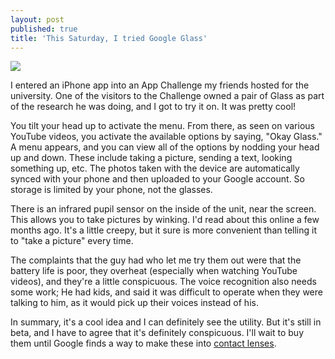 ```yaml
---
layout: post
published: true
title: 'This Saturday, I tried Google Glass'
---
```

![]({{site.cdn_path}}/2014/05/13/7.jpg)

I entered an iPhone app into an App Challenge my friends hosted for the university. One of the visitors to the Challenge owned a pair of Glass as part of the research he was doing, and I got to try it on. It was pretty cool!

You tilt your head up to activate the menu. From there, as seen on various YouTube videos, you activate the available options by saying, "Okay Glass." A menu appears, and you can view all of the options by nodding your head up and down. These include taking a picture, sending a text, looking something up, etc. The photos taken with the device are automatically synced with your phone and then uploaded to your Google account. So storage is limited by your phone, not the glasses.

There is an infrared pupil sensor on the inside of the unit, near the screen. This allows you to take pictures by winking. I'd read about this online a few months ago. It's a little creepy, but it sure is more convenient than telling it to "take a picture" every time.

The complaints that the guy had who let me try them out were that the battery life is poor, they overheat (especially when watching YouTube videos), and they're a little conspicuous. The voice recognition also needs some work; He had kids, and said it was difficult to operate when they were talking to him, as it would pick up their voices instead of his.

In summary, it's a cool idea and I can definitely see the utility. But it's still in beta, and I have to agree that it's definitely conspicuous. I'll wait to buy them until Google finds a way to make these into [contact lenses](http://www.vanityfair.com/online/daily/2014/04/google-contact-lenses).
